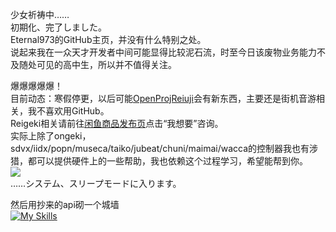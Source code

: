 少女祈祷中……</br>
初期化、完了しました。</br>
Eternal973的GitHub主页，并没有什么特别之处。</br>
说起来我在一众天才开发者中间可能显得比较泥石流，时至今日该废物业务能力不及随处可见的高中生，所以并不值得关注。</br>

爆爆爆爆爆！</br>
目前动态：寒假停更，以后可能[OpenProjReiuji](https://github.com/Eternal973/OpenProjReiuji)会有新东西，主要还是街机音游相关，我不喜欢用GitHub。</br>
Reigeki相关请前往[闲鱼商品发布页](https://h5.m.goofish.com/item?id=732352625237 "闲鱼上的Reigeki")点击“我想要”咨询。</br>
实际上除了ongeki，sdvx/iidx/popn/museca/taiko/jubeat/chuni/maimai/wacca的控制器我也有涉猎，都可以提供硬件上的一些帮助，我也依赖这个过程学习，希望能帮到你。</br>
![](https://github-readme-stats.vercel.app/api?username=Eternal973&show_icons=true&icon_color=b37d67&bg_color=ffffff&hide_title=true&hide=contribs&include_all_commits=true)</br>
……システム、スリープモードに入ります。

然后用抄来的api砌一个城墙</br>
[![My Skills](https://skillicons.dev/icons?perline=9&i=py,dotnet,html,css,ts,js,powershell,arduino,vscode,matlab,unity,windows,ubuntu,linux,nodejs,sqlite,github,git,md,discord,twitter,wordpress,notion,ae,pr,au,ps&theme=light)](https://skillicons.dev)
